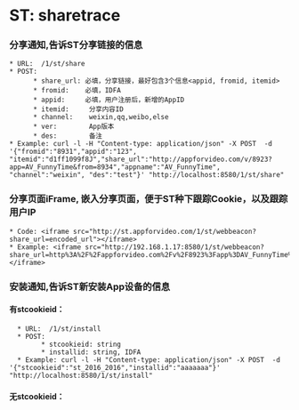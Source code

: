 # ST: sharetrace

### 分享通知,告诉ST分享链接的信息
    * URL:  /1/st/share
    * POST: 
          * share_url: 必填，分享链接，最好包含3个信息<appid, fromid, itemid>
          * fromid:    必填，IDFA 
          * appid:     必填，用户注册后，新增的AppID
          * itemid:     分享内容ID
          * channel:    weixin,qq,weibo,else
          * ver:        App版本
          * des:        备注
    * Example: curl -l -H "Content-type: application/json" -X POST  -d '{"fromid":"8931","appid":"123", "itemid":"d1ff1099f8J","share_url":"http://appforvideo.com/v/8923?app=AV_FunnyTime&from=8934","appname":"AV_FunnyTime", "channel":"weixin", "des":"test"}' "http://localhost:8580/1/st/share"


### 分享页面iFrame, 嵌入分享页面，便于ST种下跟踪Cookie，以及跟踪用户IP
    * Code: <iframe src="http://st.appforvideo.com/1/st/webbeacon?share_url=encoded_url"></iframe>
    * Example: <iframe src="http://192.168.1.17:8580/1/st/webbeacon?share_url=http%3A%2F%2Fappforvideo.com%2Fv%2F8923%3Fapp%3DAV_FunnyTime%26from%3D8934"></iframe>



### 安装通知,告诉ST新安装App设备的信息

  #### 有stcookieid：
      * URL:  /1/st/install
      * POST: 
            * stcookieid: string
            * installid: string, IDFA 
      * Example: curl -l -H "Content-type: application/json" -X POST  -d '{"stcookieid":"st_2016_2016","installid":"aaaaaaa"}' "http://localhost:8580/1/st/install"
   #### 无stcookieid：
